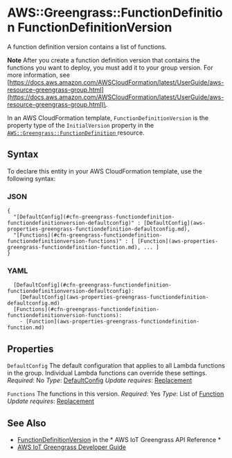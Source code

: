 # AWS::Greengrass::FunctionDefinition FunctionDefinitionVersion<a name="aws-properties-greengrass-functiondefinition-functiondefinitionversion"></a>

<a name="aws-properties-greengrass-functiondefinition-functiondefinitionversion-description"></a>A function definition version contains a list of functions\.

**Note**
After you create a function definition version that contains the functions you want to deploy, you must add it to your group version\. For more information, see [https://docs.aws.amazon.com/AWSCloudFormation/latest/UserGuide/aws-resource-greengrass-group.html](https://docs.aws.amazon.com/AWSCloudFormation/latest/UserGuide/aws-resource-greengrass-group.html)\.

<a name="aws-properties-greengrass-functiondefinition-functiondefinitionversion-inheritance"></a> In an AWS CloudFormation template, `FunctionDefinitionVersion` is the property type of the `InitialVersion` property in the [ `AWS::Greengrass::FunctionDefinition` ](https://docs.aws.amazon.com/AWSCloudFormation/latest/UserGuide/aws-resource-greengrass-functiondefinition.html) resource\.

## Syntax<a name="aws-properties-greengrass-functiondefinition-functiondefinitionversion-syntax"></a>

To declare this entity in your AWS CloudFormation template, use the following syntax:

### JSON<a name="aws-properties-greengrass-functiondefinition-functiondefinitionversion-syntax.json"></a>

```
{
  "[DefaultConfig](#cfn-greengrass-functiondefinition-functiondefinitionversion-defaultconfig)" : [DefaultConfig](aws-properties-greengrass-functiondefinition-defaultconfig.md),
  "[Functions](#cfn-greengrass-functiondefinition-functiondefinitionversion-functions)" : [ [Function](aws-properties-greengrass-functiondefinition-function.md), ... ]
}
```

### YAML<a name="aws-properties-greengrass-functiondefinition-functiondefinitionversion-syntax.yaml"></a>

```
  [DefaultConfig](#cfn-greengrass-functiondefinition-functiondefinitionversion-defaultconfig):
    [DefaultConfig](aws-properties-greengrass-functiondefinition-defaultconfig.md)
  [Functions](#cfn-greengrass-functiondefinition-functiondefinitionversion-functions):
    - [Function](aws-properties-greengrass-functiondefinition-function.md)
```

## Properties<a name="aws-properties-greengrass-functiondefinition-functiondefinitionversion-properties"></a>

`DefaultConfig`  <a name="cfn-greengrass-functiondefinition-functiondefinitionversion-defaultconfig"></a>
The default configuration that applies to all Lambda functions in the group\. Individual Lambda functions can override these settings\.
*Required*: No
*Type*: [DefaultConfig](aws-properties-greengrass-functiondefinition-defaultconfig.md)
*Update requires*: [Replacement](https://docs.aws.amazon.com/AWSCloudFormation/latest/UserGuide/using-cfn-updating-stacks-update-behaviors.html#update-replacement)

`Functions`  <a name="cfn-greengrass-functiondefinition-functiondefinitionversion-functions"></a>
The functions in this version\.
*Required*: Yes
*Type*: List of [Function](aws-properties-greengrass-functiondefinition-function.md)
*Update requires*: [Replacement](https://docs.aws.amazon.com/AWSCloudFormation/latest/UserGuide/using-cfn-updating-stacks-update-behaviors.html#update-replacement)

## See Also<a name="aws-properties-greengrass-functiondefinition-functiondefinitionversion--seealso"></a>
+  [FunctionDefinitionVersion](https://docs.aws.amazon.com/greengrass/latest/apireference/definitions-functiondefinitionversion.html) in the * AWS IoT Greengrass API Reference *
+  [AWS IoT Greengrass Developer Guide](https://docs.aws.amazon.com/greengrass/latest/developerguide/)
